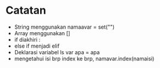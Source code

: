 # Catatan
* String menggunakan namaavar = set("")
* Array menggunakan []
* if diakhiri :
* else if menjadi elif
* Deklarasi variabel ls var apa = apa
* mengetahui isi brp index ke brp, namavar.index(namaisi)
